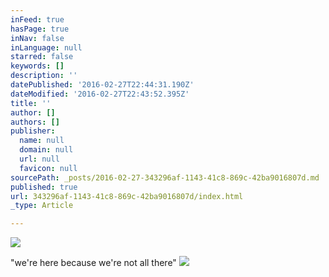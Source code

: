 ```yaml
---
inFeed: true
hasPage: true
inNav: false
inLanguage: null
starred: false
keywords: []
description: ''
datePublished: '2016-02-27T22:44:31.190Z'
dateModified: '2016-02-27T22:43:52.395Z'
title: ''
author: []
authors: []
publisher:
  name: null
  domain: null
  url: null
  favicon: null
sourcePath: _posts/2016-02-27-343296af-1143-41c8-869c-42ba9016807d.md
published: true
url: 343296af-1143-41c8-869c-42ba9016807d/index.html
_type: Article

---
```

![](https://the-grid-user-content.s3-us-west-2.amazonaws.com/0e7b392d-11e7-47dd-bd39-d00971ee0703.png)

"we're here because we're not all there"
![](https://the-grid-user-content.s3-us-west-2.amazonaws.com/b2725779-3c1e-4da4-912b-194abbaa08e5.png)